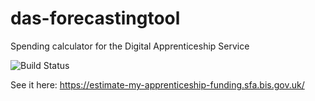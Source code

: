 # das-forecastingtool
Spending calculator for the Digital Apprenticeship Service

![Build Status](https://sfa-gov-uk.visualstudio.com/_apis/public/build/definitions/c39e0c0b-7aff-4606-b160-3566f3bbce23/179/badge)

See it here: https://estimate-my-apprenticeship-funding.sfa.bis.gov.uk/
